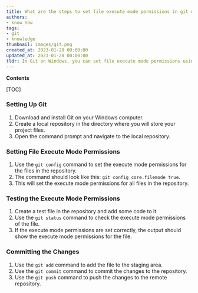 ```yaml
---
title: What are the steps to set file execute mode permissions in git on windows?
authors:
- know_how
tags:
- git
- knowledge
thumbnail: images/git.png
created_at: 2023-01-28 00:00:00
updated_at: 2023-01-28 00:00:00
tldr: In Git on Windows, you can set file execute mode permissions using the `git update-index --chmod=+x <file>` command.
---
```


**Contents**

[TOC]

### Setting Up Git
1. Download and install Git on your Windows computer.
2. Create a local repository in the directory where you will store your project files.
3. Open the command prompt and navigate to the local repository.

### Setting File Execute Mode Permissions
1. Use the `git config` command to set the execute mode permissions for the files in the repository.
2. The command should look like this: `git config core.filemode true`.
3. This will set the execute mode permissions for all files in the repository.

### Testing the Execute Mode Permissions
1. Create a test file in the repository and add some code to it.
2. Use the `git status` command to check the execute mode permissions of the file.
3. If the execute mode permissions are set correctly, the output should show the execute mode permissions for the file.

### Committing the Changes
1. Use the `git add` command to add the file to the staging area.
2. Use the `git commit` command to commit the changes to the repository.
3. Use the `git push` command to push the changes to the remote repository.
